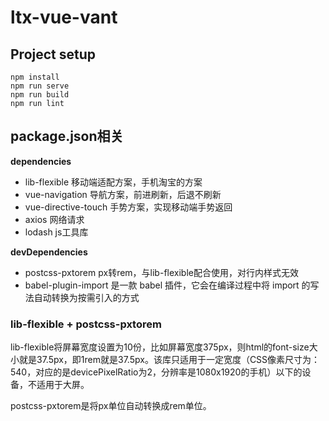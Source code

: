 # ltx-vue-vant

## Project setup
```
npm install
npm run serve
npm run build
npm run lint
```
## package.json相关

**dependencies**
- lib-flexible 移动端适配方案，手机淘宝的方案
- vue-navigation 导航方案，前进刷新，后退不刷新
- vue-directive-touch 手势方案，实现移动端手势返回
- axios 网络请求
- lodash js工具库

**devDependencies**
- postcss-pxtorem px转rem，与lib-flexible配合使用，对行内样式无效
- babel-plugin-import 是一款 babel 插件，它会在编译过程中将 import 的写法自动转换为按需引入的方式


### lib-flexible + postcss-pxtorem

lib-flexible将屏幕宽度设置为10份，比如屏幕宽度375px，则html的font-size大小就是37.5px，即1rem就是37.5px。该库只适用于一定宽度（CSS像素尺寸为：540，对应的是devicePixelRatio为2，分辨率是1080x1920的手机）以下的设备，不适用于大屏。

postcss-pxtorem是将px单位自动转换成rem单位。
